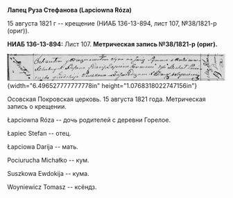 **Лапец Руза Стефанова (Lapciowna Róza)**

15 августа 1821 г -- крещение (НИАБ 136-13-894, лист 107, №38/1821-р
(ориг)).

**НИАБ 136-13-894:** Лист 107. **Метрическая запись №38/1821-р (ориг).**

![](./media/31553f6f2d28a093078ceefc911b44c01af8a779.png){width="6.496527777777778in"
height="1.0768318022747156in"}

Осовская Покровская церковь. 15 августа 1821 года. Метрическая запись о
крещении.

Łapciowna Róza -- дочь родителей с деревни Горелое.

Łapiec Stefan -- отец.

Łapciowa Darija -- мать.

Pociurucha Michałko -- кум.

Suszkowa Ewdokija -- кума.

Woyniewicz Tomasz -- ксёндз.
